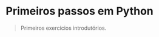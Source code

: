 # Primeiros passos em Python

<!---Esses são exemplos. Veja https:/shields.io para outras pessoas ou para personalizar este conjunto de escudos. Você pode querer incluir dependências, status do projeto e informações de licença aqui--->


> Primeiros exercícios introdutórios.<br>
